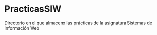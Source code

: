 # PracticasSIW
Directorio en el que almaceno las prácticas de la asignatura Sistemas de Información Web
